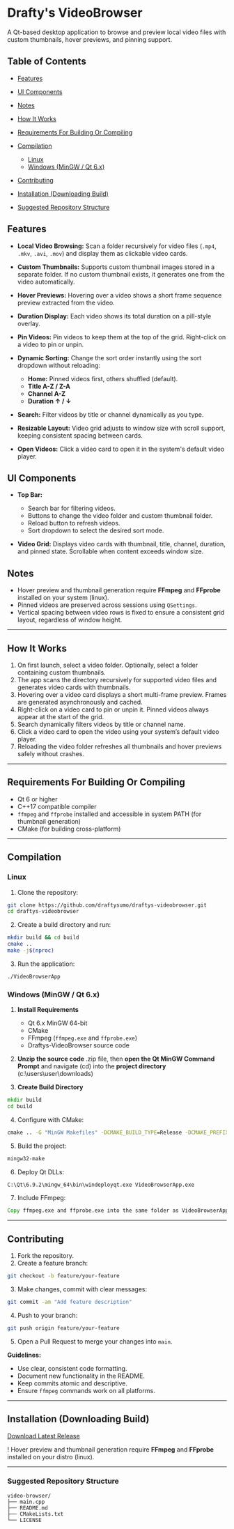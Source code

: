 # Drafty's VideoBrowser

A Qt-based desktop application to browse and preview local video files with custom thumbnails, hover previews, and pinning support.

## Table of Contents

* [Features](#features)
* [UI Components](#ui-components)
* [Notes](#notes)
* [How It Works](#how-it-works)
* [Requirements For Building Or Compiling](#requirements-for-building-or-compiling)
* [Compilation](#compilation)

  * [Linux](#linux)
  * [Windows (MinGW / Qt 6.x)](#windows-mingw--qt-6x)
* [Contributing](#contributing)
* [Installation (Downloading Build)](#installation-downloading-build)
* [Suggested Repository Structure](#suggested-repository-structure)

## Features

* **Local Video Browsing:** Scan a folder recursively for video files (`.mp4`, `.mkv`, `.avi`, `.mov`) and display them as clickable video cards.
* **Custom Thumbnails:** Supports custom thumbnail images stored in a separate folder. If no custom thumbnail exists, it generates one from the video automatically.
* **Hover Previews:** Hovering over a video shows a short frame sequence preview extracted from the video.
* **Duration Display:** Each video shows its total duration on a pill-style overlay.
* **Pin Videos:** Pin videos to keep them at the top of the grid. Right-click on a video to pin or unpin.
* **Dynamic Sorting:** Change the sort order instantly using the sort dropdown without reloading:

  * **Home:** Pinned videos first, others shuffled (default).
  * **Title A-Z / Z-A**
  * **Channel A-Z**
  * **Duration ↑ / ↓**
* **Search:** Filter videos by title or channel dynamically as you type.
* **Resizable Layout:** Video grid adjusts to window size with scroll support, keeping consistent spacing between cards.
* **Open Videos:** Click a video card to open it in the system's default video player.

## UI Components

* **Top Bar:**

  * Search bar for filtering videos.
  * Buttons to change the video folder and custom thumbnail folder.
  * Reload button to refresh videos.
  * Sort dropdown to select the desired sort mode.
* **Video Grid:** Displays video cards with thumbnail, title, channel, duration, and pinned state. Scrollable when content exceeds window size.

## Notes

* Hover preview and thumbnail generation require **FFmpeg** and **FFprobe** installed on your system (linux).
* Pinned videos are preserved across sessions using `QSettings`.
* Vertical spacing between video rows is fixed to ensure a consistent grid layout, regardless of window height.

---

## How It Works

1. On first launch, select a video folder. Optionally, select a folder containing custom thumbnails.
2. The app scans the directory recursively for supported video files and generates video cards with thumbnails.
3. Hovering over a video card displays a short multi-frame preview. Frames are generated asynchronously and cached.
4. Right-click on a video card to pin or unpin it. Pinned videos always appear at the start of the grid.
5. Search dynamically filters videos by title or channel name.
6. Click a video card to open the video using your system’s default video player.
7. Reloading the video folder refreshes all thumbnails and hover previews safely without crashes.

---

## Requirements For Building Or Compiling

* Qt 6 or higher
* C++17 compatible compiler
* `ffmpeg` and `ffprobe` installed and accessible in system PATH (for thumbnail generation)
* CMake (for building cross-platform)

---

## Compilation

### Linux

1. Clone the repository:

```bash
git clone https://github.com/draftysumo/draftys-videobrowser.git
cd draftys-videobrowser
```

2. Create a build directory and run:

```bash
mkdir build && cd build
cmake ..
make -j$(nproc)
```

3. Run the application:

```bash
./VideoBrowserApp
```

### Windows (MinGW / Qt 6.x)

1. **Install Requirements**

   * Qt 6.x MinGW 64-bit
   * CMake
   * FFmpeg (`ffmpeg.exe` and `ffprobe.exe`)
   * Draftys-VideoBrowser source code

2. **Unzip the source code** .zip file, then **open the Qt MinGW Command Prompt** and navigate (cd) into the **project directory** (c:\users\user\downloads)

3. **Create Build Directory**

```cmd
mkdir build
cd build
```

4. Configure with CMake:

```cmd
cmake .. -G "MinGW Makefiles" -DCMAKE_BUILD_TYPE=Release -DCMAKE_PREFIX_PATH="C:/Qt/6.9.2/mingw_64"
```

5. Build the project:

```cmd
mingw32-make
```

6. Deploy Qt DLLs:

```cmd
C:\Qt\6.9.2\mingw_64\bin\windeployqt.exe VideoBrowserApp.exe
```

7. Include FFmpeg:

```cmd
Copy ffmpeg.exe and ffprobe.exe into the same folder as VideoBrowserApp.exe, or add them to PATH.
```

---

## Contributing

1. Fork the repository.
2. Create a feature branch:

```bash
git checkout -b feature/your-feature
```

3. Make changes, commit with clear messages:

```bash
git commit -am "Add feature description"
```

4. Push to your branch:

```bash
git push origin feature/your-feature
```

5. Open a Pull Request to merge your changes into `main`.

**Guidelines:**

* Use clear, consistent code formatting.
* Document new functionality in the README.
* Keep commits atomic and descriptive.
* Ensure `ffmpeg` commands work on all platforms.

---

## Installation (Downloading Build)

[Download Latest Release](https://github.com/draftysumo/draftys-videobrowser/releases)

! Hover preview and thumbnail generation require **FFmpeg** and **FFprobe** installed on your distro (linux).

---

### Suggested Repository Structure

```
video-browser/
├── main.cpp
├── README.md
├── CMakeLists.txt
└── LICENSE
```

